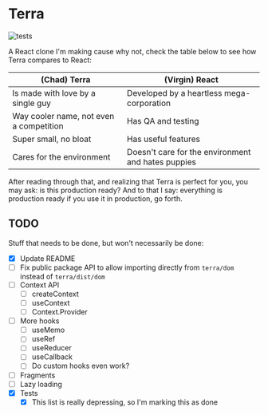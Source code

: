 # Terra

![tests](https://github.com/alevann/terra/actions/workflows/tests.yml/badge.svg?event=push)

A React clone I'm making cause why not, check the table below to see how Terra compares to React:

| (Chad) Terra                            | (Virgin) React                                     |
|-----------------------------------------|----------------------------------------------------|
| Is made with love by a single guy       | Developed by a heartless mega-corporation          |
| Way cooler name, not even a competition | Has QA and testing                                 |
| Super small, no bloat                   | Has useful features                                |
| Cares for the environment               | Doesn't care for the environment and hates puppies |

After reading through that, and realizing that Terra is perfect for you, you may ask: is this production ready?
And to that I say: everything is production ready if you use it in production, go forth.

## TODO

Stuff that needs to be done, but won't necessarily be done:

* [x] Update README
* [ ] Fix public package API to allow importing directly from `terra/dom` instead of `terra/dist/dom`
* [ ] Context API
  * [ ] createContext
  * [ ] useContext
  * [ ] Context.Provider
* [ ] More hooks
  * [ ] useMemo
  * [ ] useRef
  * [ ] useReducer
  * [ ] useCallback
  * [ ] Do custom hooks even work?
* [ ] Fragments
* [ ] Lazy loading
* [x] Tests
  * [x] This list is really depressing, so I'm marking this as done 
